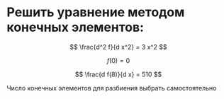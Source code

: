 # Решить уравнение методом конечных элементов:

$$ \frac{d^2 f}{d x^2} = 3 x^2 $$

$$ f(0) = 0$$

$$ \frac{d f(8)}{d x} = 510 $$

Число конечных элементов для разбиения выбрать самостоятельно 
